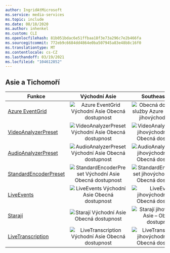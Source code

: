 ```yaml
---
author: IngridAtMicrosoft
ms.service: media-services
ms.topic: include
ms.date: 08/18/2020
ms.author: inhenkel
ms.custom: CLI
ms.openlocfilehash: 81b051bdac6e51ffbaa18f3e73a296c7e2b466fa
ms.sourcegitcommit: 772eb9c6684dd4864e0ba507945a83e48b8c16f0
ms.translationtype: MT
ms.contentlocale: cs-CZ
ms.lasthandoff: 03/19/2021
ms.locfileid: "104612852"
---
```

<!--Feature availability in region-->
## <a name="asia-pacific"></a>Asie a Tichomoří

| Funkce| Východní Asie | Southeast Asia |
| --- | :---: | :---: |
| [Azure EventGrid](../monitoring/reacting-to-media-services-events.md) | ![Azure EventGrid Východní Asie Obecná dostupnost](../media/azure-clouds-regions/ga.svg) | ![Obecná dostupnost služby Azure EventGrid jihovýchodní Asie](../media/azure-clouds-regions/ga.svg) |
| [VideoAnalyzerPreset](../analyzing-video-audio-files-concept.md) | ![ VideoAnalyzerPreset Východní Asie Obecná dostupnost](../media/azure-clouds-regions/ga.svg) | ![VideoAnalyzerPreset jihovýchodní Asie – Obecná dostupnost](../media/azure-clouds-regions/ga.svg) |
| [AudioAnalyzerPreset](../analyzing-video-audio-files-concept.md) | ![AudioAnalyzerPreset Východní Asie Obecná dostupnost](../media/azure-clouds-regions/ga.svg) | ![ AudioAnalyzerPreset jihovýchodní Asie – Obecná dostupnost](../media/azure-clouds-regions/ga.svg) |
| [StandardEncoderPreset](../encoding-concept.md) | ![StandardEncoderPreset Východní Asie Obecná dostupnost](../media/azure-clouds-regions/ga.svg) | ![ StandardEncoderPreset jihovýchodní Asie – Obecná dostupnost](../media/azure-clouds-regions/ga.svg) |
| [LiveEvents](../live-streaming-overview.md) | ![LiveEvents Východní Asie Obecná dostupnost](../media/azure-clouds-regions/ga.svg) | ![LiveEvents jihovýchodní Asie – Obecná dostupnost](../media/azure-clouds-regions/ga.svg) |
| [Starají](../streaming-endpoint-concept.md) | ![Starají Východní Asie Obecná dostupnost](../media/azure-clouds-regions/ga.svg) | ![Starají jihovýchodní Asie – Obecná dostupnost](../media/azure-clouds-regions/ga.svg) |
| [LiveTranscription](../live-transcription.md) | ![LiveTranscription Východní Asie Obecná dostupnost](../media/azure-clouds-regions/ga.svg) | ![LiveTranscription jihovýchodní Asie – Obecná dostupnost](../media/azure-clouds-regions/ga.svg) |
